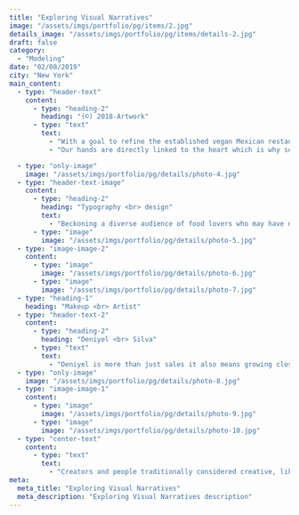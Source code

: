 ```yaml
---
title: "Exploring Visual Narratives"
image: "/assets/imgs/portfolio/pg/items/2.jpg"
details_image: "/assets/imgs/portfolio/pg/items/details-2.jpg"
draft: false
category:
  - "Modeling"
date: "02/08/2019"
city: "New York"
main_content:
  - type: "header-text"
    content:
      - type: "heading-2"
        heading: "(©) 2018-Artwork"
      - type: "text"
        text:
          - "With a goal to refine the established vegan Mexican restaurants’ visual identity and language, we set out to create a brand that imagining the warm feeling of being in your Mother’s kitchen. The many hands that are involved in the cooking process and the hands that pass along recipes through generations."
          - "Our hands are directly linked to the heart which is why so much love and intention is put into the food created at home. This new visual direction leans into the intimate kitchen and familial connection within Mexican and Latin homes."

  - type: "only-image"
    image: "/assets/imgs/portfolio/pg/details/photo-4.jpg"
  - type: "header-text-image"
    content:
      - type: "heading-2"
        heading: "Typography <br> design"
        text:
          - "Beckoning a diverse audience of food lovers who may have never considered trying dumplings before. The unique blend of bold quirkiness and personality sets this brand apart, marking its own distinct place in the crowded world of bold font family."
      - type: "image"
        image: "/assets/imgs/portfolio/pg/details/photo-5.jpg"
  - type: "image-image-2"
    content:
      - type: "image"
        image: "/assets/imgs/portfolio/pg/details/photo-6.jpg"
      - type: "image"
        image: "/assets/imgs/portfolio/pg/details/photo-7.jpg"
  - type: "heading-1"
    heading: "Makeup <br> Artist"
  - type: "header-text-2"
    content:
      - type: "heading-2"
        heading: "Deniyel <br> Silva"
      - type: "text"
        text:
          - "Deniyel is more than just sales it also means growing closer to your customers, and developing a common vision around topics they care about, like environmental and social issues."
  - type: "only-image"
    image: "/assets/imgs/portfolio/pg/details/photo-8.jpg"
  - type: "image-image-1"
    content:
      - type: "image"
        image: "/assets/imgs/portfolio/pg/details/photo-9.jpg"
      - type: "image"
        image: "/assets/imgs/portfolio/pg/details/photo-10.jpg"
  - type: "center-text"
    content:
      - type: "text"
        text:
          - "Creators and people traditionally considered creative, like artists, writers, and designers, seem especially concerned about of when perform task better than humans just add to the frenzy."
meta:
  meta_title: "Exploring Visual Narratives"
  meta_description: "Exploring Visual Narratives description"
---
```

